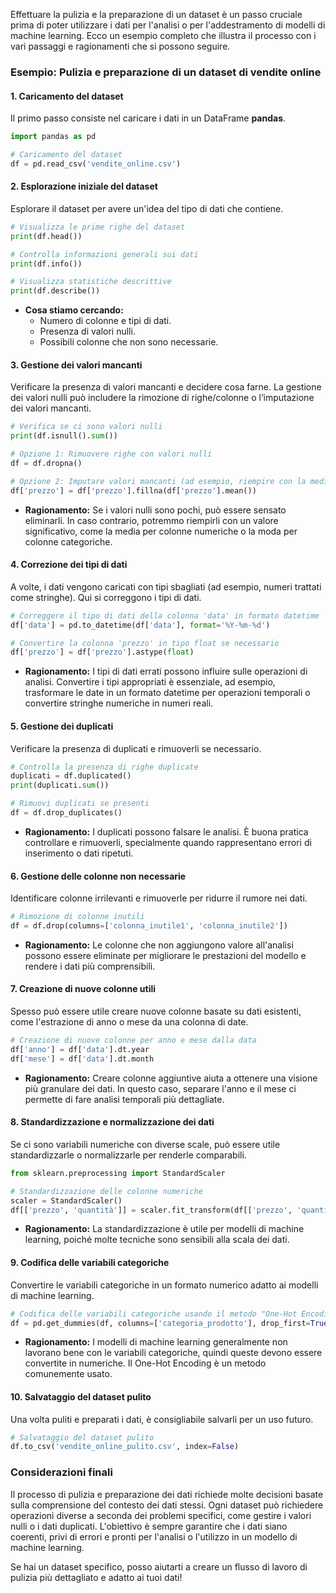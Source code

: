 Effettuare la pulizia e la preparazione di un dataset è un passo cruciale prima di poter utilizzare i dati per l'analisi o per l'addestramento di modelli di machine learning. Ecco un esempio completo che illustra il processo con i vari passaggi e ragionamenti che si possono seguire.

### Esempio: Pulizia e preparazione di un dataset di vendite online

#### 1. **Caricamento del dataset**
Il primo passo consiste nel caricare i dati in un DataFrame **pandas**.

```python
import pandas as pd

# Caricamento del dataset
df = pd.read_csv('vendite_online.csv')
```

#### 2. **Esplorazione iniziale del dataset**
Esplorare il dataset per avere un'idea del tipo di dati che contiene.

```python
# Visualizza le prime righe del dataset
print(df.head())

# Controlla informazioni generali sui dati
print(df.info())

# Visualizza statistiche descrittive
print(df.describe())
```

- **Cosa stiamo cercando:** 
  - Numero di colonne e tipi di dati.
  - Presenza di valori nulli.
  - Possibili colonne che non sono necessarie.

#### 3. **Gestione dei valori mancanti**
Verificare la presenza di valori mancanti e decidere cosa farne. La gestione dei valori nulli può includere la rimozione di righe/colonne o l’imputazione dei valori mancanti.

```python
# Verifica se ci sono valori nulli
print(df.isnull().sum())

# Opzione 1: Rimuovere righe con valori nulli
df = df.dropna()

# Opzione 2: Imputare valori mancanti (ad esempio, riempire con la media per colonne numeriche)
df['prezzo'] = df['prezzo'].fillna(df['prezzo'].mean())
```

- **Ragionamento:** Se i valori nulli sono pochi, può essere sensato eliminarli. In caso contrario, potremmo riempirli con un valore significativo, come la media per colonne numeriche o la moda per colonne categoriche.

#### 4. **Correzione dei tipi di dati**
A volte, i dati vengono caricati con tipi sbagliati (ad esempio, numeri trattati come stringhe). Qui si correggono i tipi di dati.

```python
# Correggere il tipo di dati della colonna 'data' in formato datetime
df['data'] = pd.to_datetime(df['data'], format='%Y-%m-%d')

# Convertire la colonna 'prezzo' in tipo float se necessario
df['prezzo'] = df['prezzo'].astype(float)
```

- **Ragionamento:** I tipi di dati errati possono influire sulle operazioni di analisi. Convertire i tipi appropriati è essenziale, ad esempio, trasformare le date in un formato datetime per operazioni temporali o convertire stringhe numeriche in numeri reali.

#### 5. **Gestione dei duplicati**
Verificare la presenza di duplicati e rimuoverli se necessario.

```python
# Controlla la presenza di righe duplicate
duplicati = df.duplicated()
print(duplicati.sum())

# Rimuovi duplicati se presenti
df = df.drop_duplicates()
```

- **Ragionamento:** I duplicati possono falsare le analisi. È buona pratica controllare e rimuoverli, specialmente quando rappresentano errori di inserimento o dati ripetuti.

#### 6. **Gestione delle colonne non necessarie**
Identificare colonne irrilevanti e rimuoverle per ridurre il rumore nei dati.

```python
# Rimozione di colonne inutili
df = df.drop(columns=['colonna_inutile1', 'colonna_inutile2'])
```

- **Ragionamento:** Le colonne che non aggiungono valore all'analisi possono essere eliminate per migliorare le prestazioni del modello e rendere i dati più comprensibili.

#### 7. **Creazione di nuove colonne utili**
Spesso può essere utile creare nuove colonne basate su dati esistenti, come l'estrazione di anno o mese da una colonna di date.

```python
# Creazione di nuove colonne per anno e mese dalla data
df['anno'] = df['data'].dt.year
df['mese'] = df['data'].dt.month
```

- **Ragionamento:** Creare colonne aggiuntive aiuta a ottenere una visione più granulare dei dati. In questo caso, separare l'anno e il mese ci permette di fare analisi temporali più dettagliate.

#### 8. **Standardizzazione e normalizzazione dei dati**
Se ci sono variabili numeriche con diverse scale, può essere utile standardizzarle o normalizzarle per renderle comparabili.

```python
from sklearn.preprocessing import StandardScaler

# Standardizzazione delle colonne numeriche
scaler = StandardScaler()
df[['prezzo', 'quantità']] = scaler.fit_transform(df[['prezzo', 'quantità']])
```

- **Ragionamento:** La standardizzazione è utile per modelli di machine learning, poiché molte tecniche sono sensibili alla scala dei dati.

#### 9. **Codifica delle variabili categoriche**
Convertire le variabili categoriche in un formato numerico adatto ai modelli di machine learning.

```python
# Codifica delle variabili categoriche usando il metodo "One-Hot Encoding"
df = pd.get_dummies(df, columns=['categoria_prodotto'], drop_first=True)
```

- **Ragionamento:** I modelli di machine learning generalmente non lavorano bene con le variabili categoriche, quindi queste devono essere convertite in numeriche. Il One-Hot Encoding è un metodo comunemente usato.

#### 10. **Salvataggio del dataset pulito**
Una volta puliti e preparati i dati, è consigliabile salvarli per un uso futuro.

```python
# Salvataggio del dataset pulito
df.to_csv('vendite_online_pulito.csv', index=False)
```

### Considerazioni finali

Il processo di pulizia e preparazione dei dati richiede molte decisioni basate sulla comprensione del contesto dei dati stessi. Ogni dataset può richiedere operazioni diverse a seconda dei problemi specifici, come gestire i valori nulli o i dati duplicati. L'obiettivo è sempre garantire che i dati siano coerenti, privi di errori e pronti per l'analisi o l'utilizzo in un modello di machine learning.

Se hai un dataset specifico, posso aiutarti a creare un flusso di lavoro di pulizia più dettagliato e adatto ai tuoi dati!